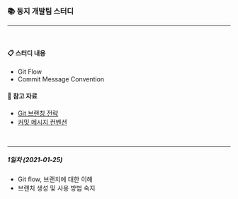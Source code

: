 ### 📚 둥지 개발팀 스터디
---

<br/>

#### 📋 스터디 내용  
- Git Flow
- Commit Message Convention


#### 📖 참고 자료  
- [Git 브랜칭 전략](https://hellowoori.tistory.com/56)
- [커밋 메시지 컨벤션](https://doublesprogramming.tistory.com/256)

<br/>

---

##### 1일차 (2021-01-25)
- Git flow, 브랜치에 대한 이해 
- 브랜치 생성 및 사용 방법 숙지
